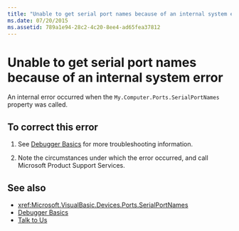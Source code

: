 ```yaml
---
title: "Unable to get serial port names because of an internal system error"
ms.date: 07/20/2015
ms.assetid: 789a1e94-28c2-4c20-8ee4-ad65fea37812
---
```

# Unable to get serial port names because of an internal system error
An internal error occurred when the `My.Computer.Ports.SerialPortNames` property was called.  
  
## To correct this error  
  
1.  See [Debugger Basics](/visualstudio/debugger/debugger-basics) for more troubleshooting information.  
  
2.  Note the circumstances under which the error occurred, and call Microsoft Product Support Services.  
  
## See also
- <xref:Microsoft.VisualBasic.Devices.Ports.SerialPortNames>
- [Debugger Basics](/visualstudio/debugger/debugger-basics)
- [Talk to Us](/visualstudio/ide/talk-to-us)
